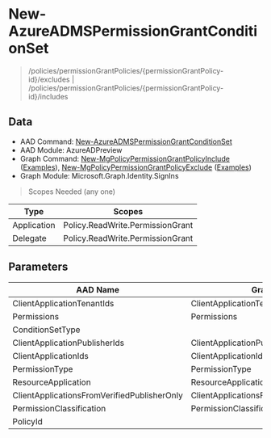 # New-AzureADMSPermissionGrantConditionSet

> /policies/permissionGrantPolicies/{permissionGrantPolicy-id}/excludes | /policies/permissionGrantPolicies/{permissionGrantPolicy-id}/includes

## Data

+ AAD Command: [New-AzureADMSPermissionGrantConditionSet](https://docs.microsoft.com/en-us/powershell/module/AzureADPreview/New-AzureADMSPermissionGrantConditionSet)
+ AAD Module: AzureADPreview
+ Graph Command: [New-MgPolicyPermissionGrantPolicyInclude](https://docs.microsoft.com/en-us/powershell/module/Microsoft.Graph.Identity.SignIns/New-MgPolicyPermissionGrantPolicyInclude) ([Examples](https://github.com/orgs/msgraph/discussions?discussions_q=New-MgPolicyPermissionGrantPolicyInclude)), [New-MgPolicyPermissionGrantPolicyExclude](https://docs.microsoft.com/en-us/powershell/module/Microsoft.Graph.Identity.SignIns/New-MgPolicyPermissionGrantPolicyExclude) ([Examples](https://github.com/orgs/msgraph/discussions?discussions_q=New-MgPolicyPermissionGrantPolicyExclude))
+ Graph Module: Microsoft.Graph.Identity.SignIns

> Scopes Needed (any one)

|Type|Scopes|
|---|---|
|Application|Policy.ReadWrite.PermissionGrant|
|Delegate|Policy.ReadWrite.PermissionGrant|

## Parameters

|AAD Name|Graph Name|AAD Type|Graph Type|Infos|
|---|---|---|---|---|
|ClientApplicationTenantIds|ClientApplicationTenantIds|System.Collections.Generic.List/System.String|System.String[]||
|Permissions|Permissions|System.Collections.Generic.List/System.String|System.String[]||
|ConditionSetType||System.String|||
|ClientApplicationPublisherIds|ClientApplicationPublisherIds|System.Collections.Generic.List/System.String|System.String[]||
|ClientApplicationIds|ClientApplicationIds|System.Collections.Generic.List/System.String|System.String[]||
|PermissionType|PermissionType|System.String|System.String||
|ResourceApplication|ResourceApplication|System.String|System.String||
|ClientApplicationsFromVerifiedPublisherOnly|ClientApplicationsFromVerifiedPublisherOnly|System.Nullable/System.Boolean|System.Management.Automation.SwitchParameter||
|PermissionClassification|PermissionClassification|System.String|System.String||
|PolicyId||System.String|||

